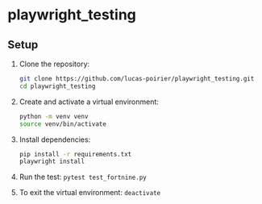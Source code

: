# playwright_testing


## Setup
1. Clone the repository:
   ```sh
   git clone https://github.com/lucas-poirier/playwright_testing.git
   cd playwright_testing
   ```

2. Create and activate a virtual environment:

    ```sh
    python -m venv venv
    source venv/bin/activate
    ```

3. Install dependencies:

    ```sh
    pip install -r requirements.txt    
    playwright install
    ```

4. Run the test:
    `pytest test_fortnine.py`

5. To exit the virtual environment:
    `deactivate`

